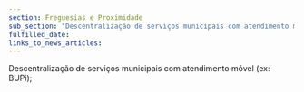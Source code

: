 ```yaml
---
section: Freguesias e Proximidade
sub_section: "Descentralização de serviços municipais com atendimento móvel (ex: BUPi)"
fulfilled_date:
links_to_news_articles:
---
```


Descentralização de serviços municipais com atendimento móvel (ex: BUPi);